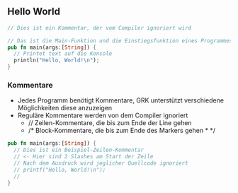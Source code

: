 ## Hello World
```rust
// Dies ist ein Kommentar, der vom Compiler ignoriert wird

// Das ist die Main-Funktion und die Einstiegsfunktion eines Programmes
pub fn main(args:[String]) {
  // Printet text auf die Konsole
  println("Hello, World!\n");  
}

```


### Kommentare
- Jedes Programm benötigt Kommentare, GRK unterstützt verschiedene Möglichkeiten diese anzuzeigen
- Reguläre Kommentare werden von dem Compiler ignoriert
	- // Zeilen-Kommentare, die bis zum Ende der Line gehen
	- /* Block-Kommentare, die bis zum Ende des Markers gehen \* */

```rust
pub fn main(args:[String]) {
  // Dies ist ein Beispiel-Zeilen-Kommentar
  // <- Hier sind 2 Slashes am Start der Zeile
  // Nach dem Ausdruck wird jeglicher Quellcode ignoriert
  // printf("Hello, World!\n");  
  // 
}

```

